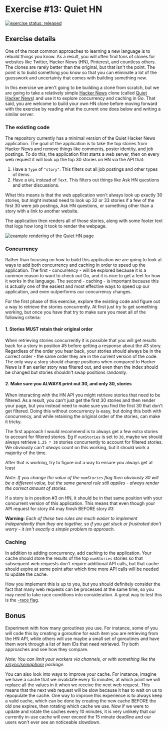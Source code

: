# Exercise #13: Quiet HN

[![exercise status: released](https://img.shields.io/badge/exercise%20status-released-green.svg?style=for-the-badge)](https://gophercises.com/exercises/quiet_hn)

## Exercise details

One of the most common approaches to learning a new language is to rebuild things you know. As a result, you will often find tons of clones for websites like Twitter, Hacker News (HN), Pinterest, and countless others. The clones are rarely better than the original, but that isn't the point. The point is to build something you know so that you can eliminate a lot of the guesswork and uncertainty that comes with building something new.

In this exercise we aren't going to be building a clone from scratch, but we are going to take a relatively simple [Hacker News](https://news.ycombinator.com) clone (called [Quiet Hacker News](https://github.com/tomspeak/quiet-hacker-news)) and use it to explore concurrency and caching in Go. That said, you are welcome to build your own HN clone before moving forward with the exercise by reading what the current one does below and writing a similar server.


### The existing code

The repository currently has a minimal version of the Quiet Hacker News application. The goal of the application is to take the top stories from Hacker News and remove things like comments, poster identity, and job postings. To do this, the application first starts a web server, then on every web request it will look up the top 30 stories on HN via the API that:

1. Have a `Type` of `"story"`. This filters out all job postings and other types of items.
2. Have a `URL` instead of `Text`. This filters out things like Ask HN questions and other discussions.

What this means is that the web application won't always look up exactly 30 stories, but might instead need to look up 32 or 33 stories if a few of the first 30 were job postings, Ask HN questions, or something other than a story with a link to another website.

The application then renders all of those stories, along with some footer text that logs how long it took to render the webpage.

![example rendering of the Quiet HN page](https://www.dropbox.com/s/nexh2oql60a25df/Screenshot%202018-04-02%2017.34.01.png?dl=0&raw=1)

### Concurrency

Rather than focusing on how to build this application we are going to look at ways to add both concurrency and caching in order to speed up the application. The first - concurrency - will be explored because it is a common reason to want to check out Go, and it is nice to get a feel for how it works in the language. The second - caching - is important because this is actually one of the easiest and most effective ways to speed up our application, and even outperforms our concurrency changes.

For the first phase of this exercise, explore the existing code and figure out a way to retrieve the stories concurrently. At first just try to get something working, but once you have that try to make sure you meet all of the following criteria:

#### 1. Stories MUST retain their original order

When retrieving stories concurrently it is possible that you will get results back for a story in position #5 before getting a response about the #3 story. Regardless of the order you hear back, your stories should always be in the correct order - the same order they are in the current version of the code. The only way a story should change positions when compared to Hacker News is if an earlier story was filtered out, and even then the index should be changed but stories shouldn't swap positions randomly.

#### 2. Make sure you ALWAYS print out 30, and only 30, stories

When interacting with the HN API you might retrieve stories that need to be filtered. As a result, you can't just get the first 30 stories and then render your page, but you instead need to make sure you find the first 30 that don't get filtered. Doing this without concurrency is easy, but doing this both with concurrency, and while retaining the original order of the stories, can make it tricky.

The first approach I would recommend is to always get a few extra stories to account for filtered stories. Eg if `numStories` is set to `30`, maybe we should always retrieve `1.25 * 30` stories concurrently to account for filtered stories. We obviously can't *always* count on this working, but it should work a majority of the time.

After that is working, try to figure out a way to ensure you always get at least 

*Note: If you change the value of the `numStories` flag then obviously 30 will be a different value, but the same general rule still applies - always render the correct amount of stories.*

If a story is in position #3 on HN, it should be in that same position with your concurrent version of this application. This means that even though your API request for story #4 may finish BEFORE story #3

**Warning:** *Each of these two rules are much easier to implement independently than they are together, so if you get stuck or frustrated don't worry - it isn't exactly a simple problem to approach.*

### Caching

In addition to adding concurrency, add caching to the application. Your cache should store the results of the top `numStories` stories so that subsequent web requests don't require additional API calls, but that cache should expire at some point after which time more API calls will be needed to update the cache.

How you implement this is up to you, but you should definitely consider the fact that many web requests can be processed at the same time, so you may need to take race conditions into consideration. A great way to test this is the [-race flag](https://blog.golang.org/race-detector).


## Bonus

Experiment with how many goroutines you use. For instance, some of you will code this by creating a goroutine for each item you are retrieving from the HN API, while others will use maybe a small set of goroutines and have them work through a list of item IDs that need retrieved. Try both approaches and see how they compare.

*Note: You can limit your workers via channels, or with something like the [x/sync/semaphore](https://godoc.org/golang.org/x/sync/semaphore) package.*

You can also look into ways to improve your cache. For instance, imagine we have a cache that we invalidate every 15 minutes, at which point we will replace all the values in it when we receive the next web request. This means that the next web request will be slow because it has to wait on us to repopulate the cache. One way to improve this experience is to always keep a valid cache, which can be done by creating the new cache BEFORE the old one expires, then rotating which cache we use. Now if we were to update and rotate the caches every 10 minutes, it is very unlikely that our currently in-use cache will ever exceed the 15 minute deadline and our users won't ever see an noticeable slowdown.

